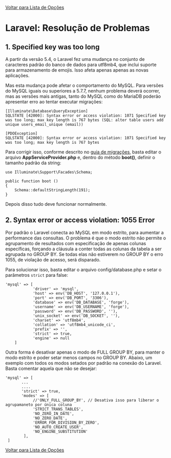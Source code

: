 [Voltar para Lista de Opções](../readme.md)

# Laravel: Resolução de Problemas

## 1. Specified key was too long

A partir da versão 5.4, o Laravel fez uma mudança no conjunto de caracteres padrão do banco de dados para utf8mb4, que inclui suporte para armazenamento de emojis. Isso afeta apenas apenas as novas aplicações.

Mas esta mudança pode afetar o comportamento do MySQL. Para versões do MySQL iguais ou superiores a 5.7.7, nenhum problema deverá ocorrer, mas as versões mais antigas, tanto do MySQL como do MariaDB poderão apresentar erro ao tentar executar migrações:

```
[Illuminate\Database\QueryException]
SQLSTATE [42000]: Syntax error or access violation: 1071 Specified key was too long; max key length is 767 bytes (SQL: alter table users add unique users_email_unique (email))

[PDOException]
SQLSTATE [42000]: Syntax error or access violation: 1071 Specified key was too long; max key length is 767 bytes
```

Para corrigir isso, conforme descrito no [guia de migrações](https://laravel.com/docs/master/migrations#creating-indexes), basta editar o arquivo **AppServiceProvider.php** e, dentro do método **boot()**, definir o tamanho padrão da string:

```
use Illuminate\Support\Facades\Schema;

public function boot ()
{
    Schema::defaultStringLength(191);
}
```

Depois disso tudo deve funcionar normalmente.


## 2. Syntax error or access violation: 1055 Error

Por padrão o Laravel conecta ao MySQL em modo estrito, para aumentar a performance das consultas. O problema é que o modo estrito não permite o agrupamento de resultados com especificação de apenas colunas específicas, forçando a cláusula a conter todas as colunas da tabela a ser agrupada no GROUP BY. Se todas elas não estiverem no GROUP BY o erro 1055, de violação de acesso, será disparado.

Para solucionar isso, basta editar o arquivo config/database.php e setar o parâmetros `strict` para false:

```
'mysql' => [
            'driver' => 'mysql',
            'host' => env('DB_HOST', '127.0.0.1'),
            'port' => env('DB_PORT', '3306'),
            'database' => env('DB_DATABASE', 'forge'),
            'username' => env('DB_USERNAME', 'forge'),
            'password' => env('DB_PASSWORD', ''),
            'unix_socket' => env('DB_SOCKET', ''),
            'charset' => 'utf8mb4',
            'collation' => 'utf8mb4_unicode_ci',
            'prefix' => '',
            'strict' => true,
            'engine' => null
    ]
```

Outra forma é desativar apenas o modo de FULL GROUP BY, para manter o modo estrito e poder setar menos campos no GROUP BY.
Abaixo, um exemplo com todos os modos setados por padrão na conexão do Laravel. Basta comentar aquela que não se desejar:

```
'mysql' => [
       ...
       ....
       'strict' => true,
       'modes' => [
            //'ONLY_FULL_GROUP_BY', // Desativa isso para liberar o agrupamaneto por única coluna
            'STRICT_TRANS_TABLES',
            'NO_ZERO_IN_DATE',
            'NO_ZERO_DATE',
            'ERROR_FOR_DIVISION_BY_ZERO',
            'NO_AUTO_CREATE_USER',
            'NO_ENGINE_SUBSTITUTION'
        ],
 ]
 ```

[Voltar para Lista de Opções](../readme.md)
